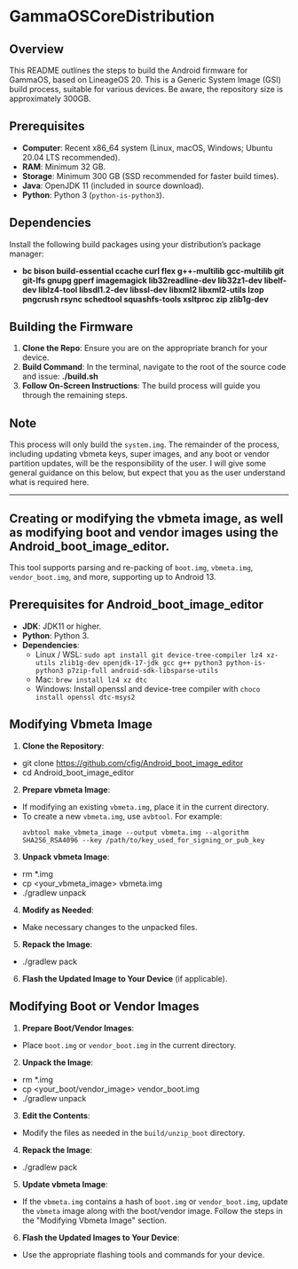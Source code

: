 # GammaOSCoreDistribution

## Overview
This README outlines the steps to build the Android firmware for GammaOS, based on LineageOS 20. This is a Generic System Image (GSI) build process, suitable for various devices. Be aware, the repository size is approximately 300GB.

## Prerequisites
- **Computer**: Recent x86_64 system (Linux, macOS, Windows; Ubuntu 20.04 LTS recommended).
- **RAM**: Minimum 32 GB.
- **Storage**: Minimum 300 GB (SSD recommended for faster build times).
- **Java**: OpenJDK 11 (included in source download).
- **Python**: Python 3 (`python-is-python3`).

## Dependencies
Install the following build packages using your distribution’s package manager:
- **bc bison build-essential ccache curl flex g++-multilib gcc-multilib git git-lfs gnupg gperf imagemagick lib32readline-dev lib32z1-dev libelf-dev liblz4-tool libsdl1.2-dev libssl-dev libxml2 libxml2-utils lzop pngcrush rsync schedtool squashfs-tools xsltproc zip zlib1g-dev**

## Building the Firmware
1. **Clone the Repo**: Ensure you are on the appropriate branch for your device.
2. **Build Command**: In the terminal, navigate to the root of the source code and issue: **./build.sh**
3. **Follow On-Screen Instructions**: The build process will guide you through the remaining steps.

## Note
This process will only build the `system.img`. The remainder of the process, including updating vbmeta keys, super images, and any boot or vendor partition updates, will be the responsibility of the user.
I will give some general guidance on this below, but expect that you as the user understand what is required here.

---------

## Creating or modifying the vbmeta image, as well as modifying boot and vendor images using the Android_boot_image_editor. 
This tool supports parsing and re-packing of `boot.img`, `vbmeta.img`, `vendor_boot.img`, and more, supporting up to Android 13.

## Prerequisites for Android_boot_image_editor
- **JDK**: JDK11 or higher.
- **Python**: Python 3.
- **Dependencies**:
  - Linux / WSL: `sudo apt install git device-tree-compiler lz4 xz-utils zlib1g-dev openjdk-17-jdk gcc g++ python3 python-is-python3 p7zip-full android-sdk-libsparse-utils`
  - Mac: `brew install lz4 xz dtc`
  - Windows: Install openssl and device-tree compiler with `choco install openssl dtc-msys2`

## Modifying Vbmeta Image
1. **Clone the Repository**:
- git clone https://github.com/cfig/Android_boot_image_editor
- cd Android_boot_image_editor

2. **Prepare vbmeta Image**:
- If modifying an existing `vbmeta.img`, place it in the current directory.
- To create a new `vbmeta.img`, use `avbtool`. For example:
  ```
  avbtool make_vbmeta_image --output vbmeta.img --algorithm SHA256_RSA4096 --key /path/to/key_used_for_signing_or_pub_key
  ```

3. **Unpack vbmeta Image**:
- rm *.img
- cp <your_vbmeta_image> vbmeta.img
- ./gradlew unpack

4. **Modify as Needed**:
- Make necessary changes to the unpacked files.

5. **Repack the Image**:
- ./gradlew pack


6. **Flash the Updated Image to Your Device** (if applicable).

## Modifying Boot or Vendor Images
1. **Prepare Boot/Vendor Images**:
- Place `boot.img` or `vendor_boot.img` in the current directory.

2. **Unpack the Image**:
- rm *.img
- cp <your_boot/vendor_image> vendor_boot.img
- ./gradlew unpack

3. **Edit the Contents**:
- Modify the files as needed in the `build/unzip_boot` directory.

4. **Repack the Image**:
- ./gradlew pack

5. **Update vbmeta Image**:
- If the `vbmeta.img` contains a hash of `boot.img` or `vendor_boot.img`, update the `vbmeta` image along with the boot/vendor image. Follow the steps in the "Modifying Vbmeta Image" section.

6. **Flash the Updated Images to Your Device**:
- Use the appropriate flashing tools and commands for your device.
